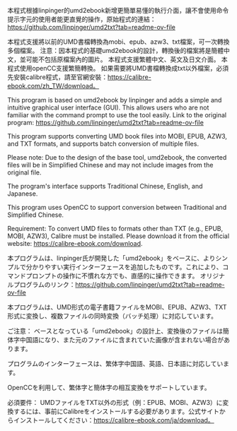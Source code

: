 本程式根據linpinger的umd2ebook新增更簡單易懂的執行介面，讓不會使用命令提示字元的使用者能更直覺的操作，原始程式的連結：https://github.com/linpinger/umd2txt?tab=readme-ov-file

本程式支援將以前的UMD書檔轉換為mobi、epub、azw3、txt檔案，可一次轉換多個檔案。
注意：因本程式的基礎umd2ebook的設計，轉換後的檔案將是簡體中文，並可能不包括原檔案內的圖片。
本程式支援繁體中文、英文及日文介面。
本程式使用openCC支援繁簡轉換。
如果需要將UMD書檔轉換成txt以外檔案，必須先安裝calibre程式，請至官網安裝：https://calibre-ebook.com/zh_TW/download。

This program is based on umd2ebook by linpinger and adds a simple and intuitive graphical user interface (GUI). This allows users who are not familiar with the command prompt to use the tool easily.
Link to the original program: https://github.com/linpinger/umd2txt?tab=readme-ov-file

This program supports converting UMD book files into MOBI, EPUB, AZW3, and TXT formats, and supports batch conversion of multiple files.

Please note: Due to the design of the base tool, umd2ebook, the converted files will be in Simplified Chinese and may not include images from the original file.

The program's interface supports Traditional Chinese, English, and Japanese.

This program uses OpenCC to support conversion between Traditional and Simplified Chinese.

Requirement: To convert UMD files to formats other than TXT (e.g., EPUB, MOBI, AZW3), Calibre must be installed. Please download it from the official website: https://calibre-ebook.com/download.

本プログラムは、linpinger氏が開発した「umd2ebook」をベースに、よりシンプルで分かりやすい実行インターフェースを追加したものです。これにより、コマンドプロンプトの操作に不慣れな方でも、直感的に操作できます。
オリジナルプログラムのリンク：https://github.com/linpinger/umd2txt?tab=readme-ov-file

本プログラムは、UMD形式の電子書籍ファイルをMOBI、EPUB、AZW3、TXT形式に変換し、複数ファイルの同時変換（バッチ処理）に対応しています。

ご注意： ベースとなっている「umd2ebook」の設計上、変換後のファイルは簡体字中国語になり、また元のファイルに含まれていた画像が含まれない場合があります。

プログラムのインターフェースは、繁体字中国語、英語、日本語に対応しています。

OpenCCを利用して、繁体字と簡体字の相互変換をサポートしています。

必須要件： UMDファイルをTXT以外の形式（例：EPUB、MOBI、AZW3）に変換するには、事前にCalibreをインストールする必要があります。公式サイトからインストールしてください：https://calibre-ebook.com/ja/download。


